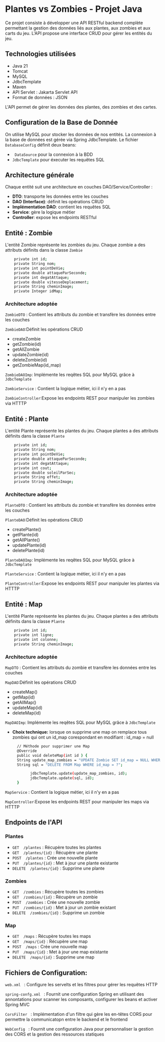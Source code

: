 # Plantes vs Zombies - Projet Java

Ce projet consiste à développer une API RESTful backend complète permettant la gestion des données liés aux
plantes, aux zombies et aux carts du jeu. 
L'API propose une interface CRUD pour gérer les entités du jeu.

## Technologies utilisées

- Java 21
- Tomcat
- MySQL
- JdbcTemplate
- Maven
- API Servlet : Jakarta Servlet API
- Format de données : JSON

L'API permet de gérer les données des plantes, des zombies et des cartes.

## Configuration de la Base de Donnée
On utilise MySQL pour stocker les données de nos entités. La connexion à la base de données est gérée via Spring JdbcTemplate.
Le fichier ``` DatabaseConfig``` définit deux beans:
- ``` DataSource``` pour la connexion à la BDD
- ``` JdbcTemplate ``` pour éxecuter les requêtes SQL

## Architecture générale 
Chaque entité suit une architecture en couches DAO/Service/Controller :
- **DTO**: transporte les données entre les couches
- **DAO (Interface)**: définit les opérations CRUD
- **Implémentation DAO**: contient les requêtes SQL
- **Service**: gère la logique métier
- **Controller**: expose les endpoints RESTful

## Entité : Zombie
L'entité Zombie représente les zombies du jeu. Chaque zombie a des attributs définits dans la classe ``` Zombie ```

```bash
    private int id;
    private String nom;
    private int pointDeVie;
    private double attaqueParSeconde;
    private int degatAttaque;
    private double vitesseDeplacement;
    private String cheminImage;
    private Integer idMap;
```

### Architecture adoptée
```ZombieDTO``` : Contient les attributs du zombie et transfère les données entre les couches

```ZombieDAO```:Définit les opérations CRUD 
- createZombie 
- getZombie(id)
- getAllZombie 
- updateZombie(id)
- deleteZombie(id)
- getZombieMap(id_map)

```ZombieDAOImp```: Implémente les reqêtes SQL pour MySQL grâce à ```JdbcTemplate```

```ZombieService``` : Contient la logique métier, ici il n'y en a pas

```ZombieController```:Expose les endpoints REST pour manipuler les zombies via HTTTP

## Entité : Plante
L'entité Plante représente les plantes du jeu. Chaque plantes a des attributs définits dans la classe ``` Plante ```

```bash
    private int id;
    private String nom;
    private int pointDeVie;
    private double attaqueParSeconde;
    private int degatAttaque;
    private int cout;
    private double soleilParSec;
    private String effet;
    private String cheminImage;
```

### Architecture adoptée
```PlanteDTO``` : Contient les attributs du zombie et transfère les données entre les couches

```PlanteDAO```:Définit les opérations CRUD
- createPlante()
- getPlante(id)
- getAllPlante()
- updatePlante(id)
- deletePlante(id)

```PlanteDAOImp```: Implémente les reqêtes SQL pour MySQL grâce à ```JdbcTemplate```

```PlanteService``` : Contient la logique métier, ici il n'y en a pas

```PlanteController```:Expose les endpoints REST pour manipuler les plantes via HTTTP

## Entité : Map
L'entité Plante représente les plantes du jeu. Chaque plantes a des attributs définits dans la classe ``` Plante ```

```bash
    private int id;
    private int ligne;
    private int colonne;
    private String cheminImage;
```

### Architecture adoptée
```MapDTO``` : Contient les attributs du zombie et transfère les données entre les couches

```MapDAO```:Définit les opérations CRUD
- createMap()
- getMap(id)
- getAllMap()
- updateMap(id)
- deleteMap(id)

```MapDAOImp```: Implémente les reqêtes SQL pour MySQL grâce à ```JdbcTemplate```
- **Choix technique:** lorsque on supprime une map on remplace tous zombies qui ont un id_map corespondant en modifiant : id_map = null
    ```bash
      // Méthode pour supprimer une Map
      @Override
      public void deleteMap(int id ) {
      String update_map_zombies = "UPDATE Zombie SET id_map = NULL WHERE id_map = ?";
      String sql = "DELETE FROM Map WHERE id_map = ?";
    
            jdbcTemplate.update(update_map_zombies, id);
            jdbcTemplate.update(sql, id);
      }
    ``` 

```MapService``` : Contient la logique métier, ici il n'y en a pas

```MapController```:Expose les endpoints REST pour manipuler les maps via HTTTP

## Endpoints de l'API
 ### Plantes
- ``` GET  /plantes ``` : Récupère toutes les plantes 
- ``` GET  /plantes/{id} ``` : Récupère une plante
- ``` POST  /plantes ``` : Crée une nouvelle plante 
- ``` PUT  /plantes/{id} ``` : Met à jour une plante existante
- ``` DELETE  /plantes/{id} ``` : Supprime une plante

### Zombies
- ``` GET  /zombies ``` : Récupère toutes les zombies
- ``` GET  /zombies/{id} ``` : Récupère un zombie
- ``` POST  /zombies ``` : Crée une nouvelle zombie
- ``` PUT  /zombies/{id} ``` : Met à jour un zombie existant
- ``` DELETE  /zombies/{id} ``` : Supprime un zombie

### Map
- ``` GET  /maps ``` : Récupère toutes les maps
- ``` GET  /maps/{id} ``` : Récupère une map
- ``` POST  /maps ``` : Crée une nouvelle map
- ``` PUT  /maps/{id} ``` : Met à jour une map existante
- ``` DELETE  /maps/{id} ``` : Supprime une map

## Fichiers de Configuration:

```web.xml ``` : Configure les servelts et les filtres pour gérer les requêtes HTTP

```spring-confg.xml ``` : Fournit une configuration Spring en utilisant des annontations pour scanner les composants, configurer les beans et activer Spring MVC

```CorsFilter ``` : Implémentation d'un filtre qui gère les en-têtes CORS pour permettre la communicatopn entre le backend et le frontend

```WebConfig ``` : Fournit une configuration Java pour personnaliser la gestion des CORS et la gestion des ressources statiques




